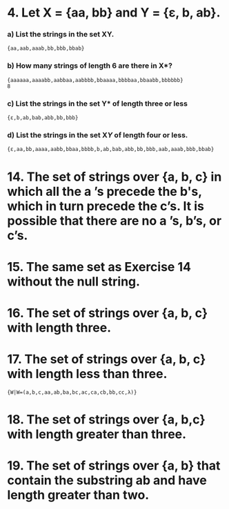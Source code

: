 
# 4. Let X = {aa, bb} and Y = {ε, b, ab}.
### a) List the strings in the set XY.
    {aa,aab,aaab,bb,bbb,bbab}
### b) How many strings of length 6 are there in X*?
    {aaaaaa,aaaabb,aabbaa,aabbbb,bbaaaa,bbbbaa,bbaabb,bbbbbb}
    8
### c) List the strings in the set Y* of length three or less
    {ε,b,ab,bab,abb,bb,bbb}
### d) List the strings in the set X*Y* of length four or less.
    {ε,aa,bb,aaaa,aabb,bbaa,bbbb,b,ab,bab,abb,bb,bbb,aab,aaab,bbb,bbab}




# 14. The set of strings over {a, b, c} in which all the a ’s precede the b's, which in turn precede the c’s. It is possible that there are no a ’s, b’s, or c’s.

# 15. The same set as Exercise 14 without the null string.

# 16. The set of strings over {a, b, c} with length three.

# 17. The set of strings over {a, b, c} with length less than three.
    {W|W=(a,b,c,aa,ab,ba,bc,ac,ca,cb,bb,cc,λ)}
# 18. The set of strings over {a, b,c} with length greater than three.

# 19. The set of strings over {a, b} that contain the substring ab and have length greater than two.

